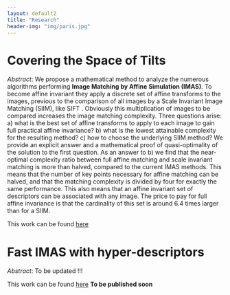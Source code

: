 ```yaml
---
layout: default2
title: "Research"
header-img: "img/paris.jpg"
---
```


Covering the Space of Tilts
====================
*Abstract*:
We propose a mathematical method to analyze the numerous algorithms performing **Image Matching by Affine Simulation (IMAS)**. To become affine invariant they apply a discrete set of affine transforms to the images, previous to the comparison of all images by a Scale Invariant Image Matching (SIIM), like SIFT . Obviously this multiplication of images to be compared increases the image matching complexity. Three questions arise: a) what is the best set of affine transforms to apply to each image to gain full practical affine invariance? b) what is the lowest attainable complexity for the resulting method? c) how to choose the underlying SIIM method? We provide an explicit answer and a mathematical proof of quasi-optimality of the solution to the first question. As an answer to b) we find that the near-optimal complexity ratio between full affine matching and scale invariant matching is more than halved, compared to the current IMAS methods. This means that the number of key points necessary for affine matching can be halved, and that the matching complexity is divided by four for exactly the same performance. This also means that an affine invariant set of descriptors can be associated with any image. The price to pay for full affine invariance is that the cardinality of this set is around 6.4 times larger than for a SIIM.

This work can be found [here](/imas)

Fast IMAS with hyper-descriptors
===================
*Abstract*:
To be updated !!!

This work can be found [here](/hyperdescriptors)
**To be published soon**

[^1]: Image Matching by Affine Simulation
